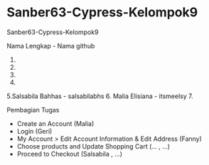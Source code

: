 # Sanber63-Cypress-Kelompok9
Sanber63-Cypress-Kelompok9

Nama Lengkap - Nama github

1. 
2. 
3.
4.
5.Salsabila Bahhas - salsabilabhs
6. Malia Elisiana - itsmeelsy
7.

Pembagian Tugas

- Create an Account (Malia)
- Login (Geri)
- My Account > Edit Account Information & Edit Address (Fanny)
- Choose products and Update Shopping Cart (... , ...)
- Proceed to Checkout (Salsabila , ...)